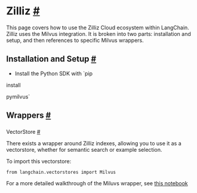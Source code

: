 


 Zilliz
 [#](#zilliz "Permalink to this headline")
===================================================



 This page covers how to use the Zilliz Cloud ecosystem within LangChain.
Zilliz uses the Milvus integration.
It is broken into two parts: installation and setup, and then references to specific Milvus wrappers.
 




 Installation and Setup
 [#](#installation-and-setup "Permalink to this headline")
-----------------------------------------------------------------------------------


* Install the Python SDK with
 `pip
 

 install
 

 pymilvus`





 Wrappers
 [#](#wrappers "Permalink to this headline")
-------------------------------------------------------



### 
 VectorStore
 [#](#vectorstore "Permalink to this headline")



 There exists a wrapper around Zilliz indexes, allowing you to use it as a vectorstore,
whether for semantic search or example selection.
 



 To import this vectorstore:
 





```
from langchain.vectorstores import Milvus

```




 For a more detailed walkthrough of the Miluvs wrapper, see
 [this notebook](../modules/indexes/vectorstores/examples/zilliz)







